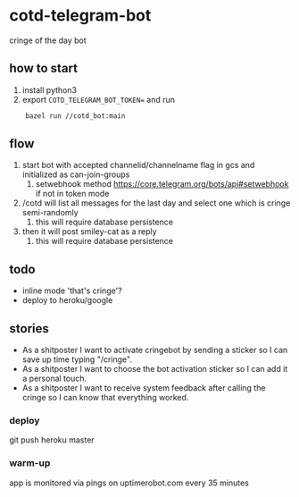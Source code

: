 # cotd-telegram-bot

cringe of the day bot

## how to start

1. install python3
2. export `COTD_TELEGRAM_BOT_TOKEN=` and run

```bash
    bazel run //cotd_bot:main
```

## flow

1. start bot with accepted channelid/channelname flag in gcs and initialized as can-join-groups
   1. setwebhook method <https://core.telegram.org/bots/api#setwebhook> if not in token mode
2. /cotd will list all messages for the last day and select one which is cringe semi-randomly
   1. this will require database persistence
3. then it will post smiley-cat as a reply
   1. this will require database persistence

## todo

- inline mode 'that's cringe'?
- deploy to heroku/google

## stories

- As a shitposter I want to activate cringebot by sending a sticker so I can save up time typing "/cringe".
- As a shitposter I want to choose the bot activation sticker so I can add it a personal touch.
- As a shitposter I want to receive system feedback after calling the cringe so I can know that everything worked.

### deploy

git push heroku master

### warm-up

app is monitored via pings on uptimerobot.com every 35 minutes
